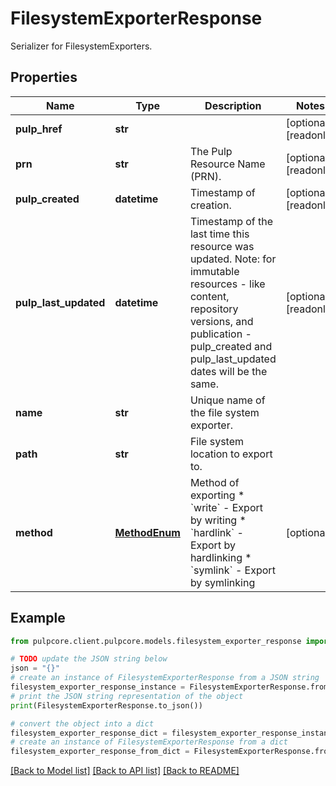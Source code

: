 # FilesystemExporterResponse

Serializer for FilesystemExporters.

## Properties

Name | Type | Description | Notes
------------ | ------------- | ------------- | -------------
**pulp_href** | **str** |  | [optional] [readonly] 
**prn** | **str** | The Pulp Resource Name (PRN). | [optional] [readonly] 
**pulp_created** | **datetime** | Timestamp of creation. | [optional] [readonly] 
**pulp_last_updated** | **datetime** | Timestamp of the last time this resource was updated. Note: for immutable resources - like content, repository versions, and publication - pulp_created and pulp_last_updated dates will be the same. | [optional] [readonly] 
**name** | **str** | Unique name of the file system exporter. | 
**path** | **str** | File system location to export to. | 
**method** | [**MethodEnum**](MethodEnum.md) | Method of exporting  * &#x60;write&#x60; - Export by writing * &#x60;hardlink&#x60; - Export by hardlinking * &#x60;symlink&#x60; - Export by symlinking | [optional] 

## Example

```python
from pulpcore.client.pulpcore.models.filesystem_exporter_response import FilesystemExporterResponse

# TODO update the JSON string below
json = "{}"
# create an instance of FilesystemExporterResponse from a JSON string
filesystem_exporter_response_instance = FilesystemExporterResponse.from_json(json)
# print the JSON string representation of the object
print(FilesystemExporterResponse.to_json())

# convert the object into a dict
filesystem_exporter_response_dict = filesystem_exporter_response_instance.to_dict()
# create an instance of FilesystemExporterResponse from a dict
filesystem_exporter_response_from_dict = FilesystemExporterResponse.from_dict(filesystem_exporter_response_dict)
```
[[Back to Model list]](../README.md#documentation-for-models) [[Back to API list]](../README.md#documentation-for-api-endpoints) [[Back to README]](../README.md)


